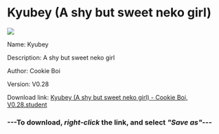 # Kyubey (A shy but sweet neko girl)

<img src = "https://raw.githubusercontent.com/Arbiter1223/Koukou-Gurashi-Custom-Students/master/Students/Files/Kyubey%20(A%20shy%20but%20sweet%20neko%20girl).png">

Name: Kyubey

Description: A shy but sweet neko girl

Author: Cookie Boi

Version: V0.28

Download link: <a href="https://raw.githubusercontent.com/Arbiter1223/Koukou-Gurashi-Custom-Students/master/Students/Files/Kyubey%20(A%20shy%20but%20sweet%20neko%20girl)%20-%20Cookie%20Boi%2C%20V0.28.student">Kyubey (A shy but sweet neko girl) - Cookie Boi, V0.28.student</a>

### ---**To download, _right-click_ the link, and select _"Save as"_**---

